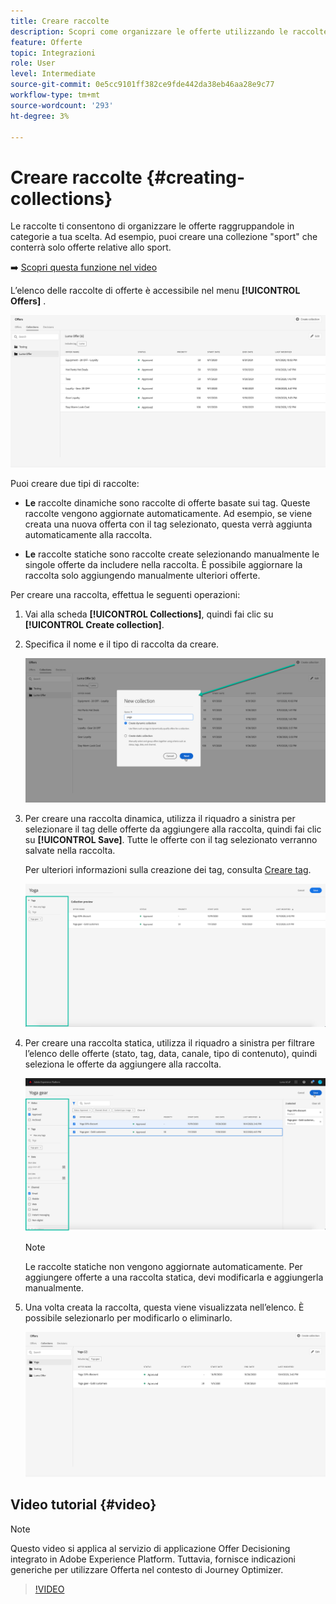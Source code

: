 ```yaml
---
title: Creare raccolte
description: Scopri come organizzare le offerte utilizzando le raccolte.
feature: Offerte
topic: Integrazioni
role: User
level: Intermediate
source-git-commit: 0e5cc9101ff382ce9fde442da38eb46aa28e9c77
workflow-type: tm+mt
source-wordcount: '293'
ht-degree: 3%

---
```


# Creare raccolte {#creating-collections}

Le raccolte ti consentono di organizzare le offerte raggruppandole in categorie a tua scelta. Ad esempio, puoi creare una collezione &quot;sport&quot; che conterrà solo offerte relative allo sport.

➡️ [Scopri questa funzione nel video](#video)

L’elenco delle raccolte di offerte è accessibile nel menu **[!UICONTROL Offers]** .

![](../../assets/collections_list.png)

Puoi creare due tipi di raccolte:

* **Le** raccolte dinamiche sono raccolte di offerte basate sui tag. Queste raccolte vengono aggiornate automaticamente. Ad esempio, se viene creata una nuova offerta con il tag selezionato, questa verrà aggiunta automaticamente alla raccolta.

* **Le** raccolte statiche sono raccolte create selezionando manualmente le singole offerte da includere nella raccolta. È possibile aggiornare la raccolta solo aggiungendo manualmente ulteriori offerte.

Per creare una raccolta, effettua le seguenti operazioni:

1. Vai alla scheda **[!UICONTROL Collections]**, quindi fai clic su **[!UICONTROL Create collection]**.

1. Specifica il nome e il tipo di raccolta da creare.

   ![](../../assets/collection_create.png)

1. Per creare una raccolta dinamica, utilizza il riquadro a sinistra per selezionare il tag delle offerte da aggiungere alla raccolta, quindi fai clic su **[!UICONTROL Save]**. Tutte le offerte con il tag selezionato verranno salvate nella raccolta.

   Per ulteriori informazioni sulla creazione dei tag, consulta [Creare tag](../offer-library/creating-tags.md).

   ![](../../assets/dynamic_collection.png)

1. Per creare una raccolta statica, utilizza il riquadro a sinistra per filtrare l’elenco delle offerte (stato, tag, data, canale, tipo di contenuto), quindi seleziona le offerte da aggiungere alla raccolta.

   ![](../../assets/static_collection.png)

   >[!NOTE]
   >
   >Le raccolte statiche non vengono aggiornate automaticamente. Per aggiungere offerte a una raccolta statica, devi modificarla e aggiungerla manualmente.

1. Una volta creata la raccolta, questa viene visualizzata nell’elenco. È possibile selezionarlo per modificarlo o eliminarlo.

   ![](../../assets/collection_created.png)

## Video tutorial {#video}

>[!NOTE]
>
>Questo video si applica al servizio di applicazione Offer Decisioning integrato in Adobe Experience Platform. Tuttavia, fornisce indicazioni generiche per utilizzare Offerta nel contesto di Journey Optimizer.

>[!VIDEO](https://video.tv.adobe.com/v/329376?quality=12)
